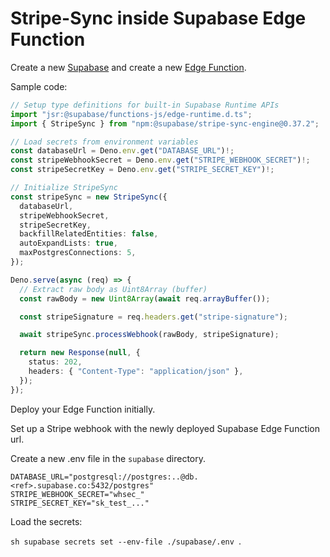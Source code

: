 # Stripe-Sync inside Supabase Edge Function


Create a new [Supabase](https://supabase.com) and create a new [Edge Function](https://supabase.com/docs/guides/functions/quickstart).

Sample code:

```ts
// Setup type definitions for built-in Supabase Runtime APIs
import "jsr:@supabase/functions-js/edge-runtime.d.ts";
import { StripeSync } from "npm:@supabase/stripe-sync-engine@0.37.2";

// Load secrets from environment variables
const databaseUrl = Deno.env.get("DATABASE_URL")!;
const stripeWebhookSecret = Deno.env.get("STRIPE_WEBHOOK_SECRET")!;
const stripeSecretKey = Deno.env.get("STRIPE_SECRET_KEY")!;

// Initialize StripeSync
const stripeSync = new StripeSync({
  databaseUrl,
  stripeWebhookSecret,
  stripeSecretKey,
  backfillRelatedEntities: false,
  autoExpandLists: true,
  maxPostgresConnections: 5,
});

Deno.serve(async (req) => {
  // Extract raw body as Uint8Array (buffer)
  const rawBody = new Uint8Array(await req.arrayBuffer());

  const stripeSignature = req.headers.get("stripe-signature");

  await stripeSync.processWebhook(rawBody, stripeSignature);

  return new Response(null, {
    status: 202,
    headers: { "Content-Type": "application/json" },
  });
});
```

Deploy your Edge Function initially.

Set up a Stripe webhook with the newly deployed Supabase Edge Function url.

Create a new .env file in the `supabase` directory.
```.env
DATABASE_URL="postgresql://postgres:..@db.<ref>.supabase.co:5432/postgres"
STRIPE_WEBHOOK_SECRET="whsec_"
STRIPE_SECRET_KEY="sk_test_..."
```

Load the secrets:

`sh
supabase secrets set --env-file ./supabase/.env
`.
